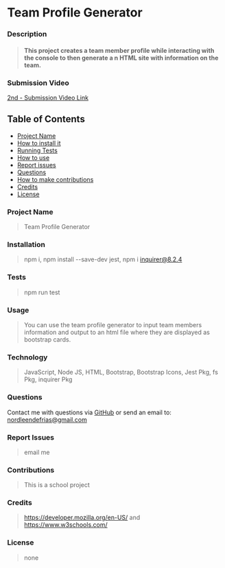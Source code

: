# Team Profile Generator
###  
### Description
> #### This project creates a team member profile while interacting with the console  to then generate a n HTML site with information on the team.

### Submission Video
[2nd - Submission Video Link](https://drive.google.com/file/d/1ZtsjKC22D1Kub1rp6axlrEqYp9F9ZexH/view?usp=sharing)
## Table of Contents
- [Project Name](#project_name)
- [How to install it](#installation)
- [Running Tests](#tests)
- [How to use](#usage)
- [Report issues](#issues)
- [Questions](#username)
- [How to make contributions](#contributions)
- [Credits](#credits)
- [License](#license)
### Project Name
> Team Profile Generator
### Installation
> npm i, npm install --save-dev jest, npm i inquirer@8.2.4
### Tests
> npm run test
### Usage
> You can use the team profile generator to input team members information and output to an html file where they are displayed as bootstrap cards.
### Technology
> JavaScript, Node JS, HTML, Bootstrap, Bootstrap Icons, Jest Pkg, fs Pkg, inquirer Pkg
### Questions
Contact me with questions via [GitHub](https://github.com/NDF-WEB-DEV) or send an email to: nordleendefrias@gmail.com
### Report Issues
> email me
### Contributions
> This is a school project
### Credits
> https://developer.mozilla.org/en-US/  and   https://www.w3schools.com/
### License
> none